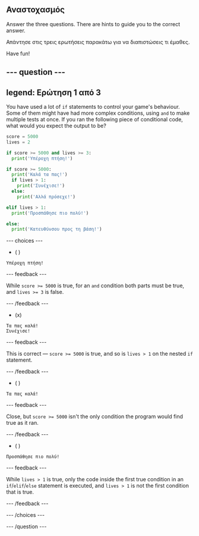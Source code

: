## Αναστοχασμός

Answer the three questions. There are hints to guide you to the correct answer.

Απάντησε στις τρεις ερωτήσεις παρακάτω για να διαπιστώσεις τι έμαθες.

Have fun!

--- question ---
---
legend: Ερώτηση 1 από 3
---

You have used a lot of `if` statements to control your game's behaviour. Some of them might have had more complex conditions, using `and` to make multiple tests at once. If you ran the following piece of conditional code, what would you expect the output to be?

```python
score = 5000
lives = 2

if score >= 5000 and lives >= 3:
  print('Υπέροχη πτήση!')

if score >= 5000: 
  print('Καλά τα πας!')
  if lives > 1:
    print('Συνέχισε!')
  else:
    print('Αλλά πρόσεχε!')

elif lives > 1:
  print('Προσπάθησε πιο πολύ!')

else:
  print('Κατευθύνσου προς τη βάση!')
```

--- choices ---

- ( )
```
Υπέροχη πτήση!
```
  --- feedback ---

While `score >= 5000` is true, for an `and` condition both parts must be true, and `lives >= 3` is false.

  --- /feedback ---

- (x)
```
Τα πας καλά!
Συνέχισε!
```
  --- feedback ---

This is correct — `score >= 5000` is true, and so is `lives > 1` on the nested `if` statement.

  --- /feedback ---

- ( )
```
Τα πας καλά!
```
  --- feedback ---

Close, but `score >= 5000` isn't the only condition the program would find true as it ran.

  --- /feedback ---

- ( )
```
Προσπάθησε πιο πολύ!
```
  --- feedback ---

While `lives > 1` is true, only the code inside the first true condition in an `if`/`elif`/`else` statement is executed, and `lives > 1` is not the first condition that is true.

  --- /feedback ---

--- /choices ---

--- /question ---

